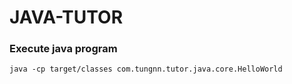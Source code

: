 # JAVA-TUTOR

### Execute java program
```shell
java -cp target/classes com.tungnn.tutor.java.core.HelloWorld
```